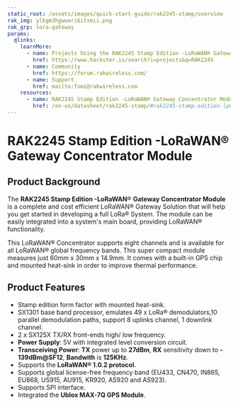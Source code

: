 ```yaml
---
static_root: /assets/images/quick-start-guide/rak2245-stamp/overview
rak_img: ylbgm3hgwwari6itxmii.png
rak_grp: lora-gateway
params:
  qlinks:
    learnMore:
      - name: Projects Using the RAK2245 Stamp Edition -LoRaWAN® Gateway Concentrator Module
        href: https://www.hackster.io/search?i=projects&q=RAK2245
      - name: Community
        href: https://forum.rakwireless.com/
      - name: Support
        href: mailto:fomi@rakwireless.com
    resources:
      - name: RAK2245 Stamp Edition -LoRaWAN® Gateway Concentrator Module DataSheet
        href: /en-us/datasheet/rak2245-stamp/#rak2245-stamp-edition-lpwan-gateway-concentrator-module
---
```


# RAK2245 Stamp Edition -LoRaWAN® Gateway Concentrator Module

<rk-img
  :src="`${$frontmatter.static_root}/ylbgm3hgwwari6itxmii.png`"
  width="60%"
  figure-number="1"
  caption="RAK2245 Stamp Edition -LoRaWAN® Gateway Concentrator Module"
/>

## Product Background

The **RAK2245 Stamp Edition -LoRaWAN**® **Gateway Concentrator Module** is a complete and cost efficient LoRaWAN® Gateway Solution that will help you get started in developing a full LoRa® System. The module can be easily integrated into a system's main board, providing LoRaWAN® functionality.

This LoRaWAN® Concentrator supports eight channels and is available for all LoRaWAN® global frequency bands. This super compact module measures just 60mm x 30mm x 14.9mm. It comes with a built-in GPS chip and mounted heat-sink in order to improve thermal performance.

<rk-btn
  src="quick-start-guide.html"
  label="Set up Your RAK2245 Stamp Edition -LoRaWAN® Gateway Concentrator Module"
/>

<rk-quick-links :params="$frontmatter.params.qlinks" />

## Product Features

- Stamp edition form factor with mounted heat-sink.
- SX1301 base band processor, emulates 49 x LoRa® demodulators,10 parallel demodulation paths, support 8 uplinks channel, 1 downlink channel.
- 2 x SX125X TX/RX front-ends high/ low frequency.
- **Power Supply**: 5V with integrated level conversion circuit.
- **Transceiving Power**: **TX** power up to **27dBm**, **RX** sensitivity down to **- 139dBm@SF12**, **Bandwith** is **125KHz**.
- Supports the **LoRaWAN® 1.0.2 protocol**.
- Supports global license-free frequency band (EU433, CN470, IN865, EU868, US915, AU915, KR920, AS920 and AS923).
- Supports SPI interface.
- Integrated the **Ublox MAX-7Q GPS Module**.
